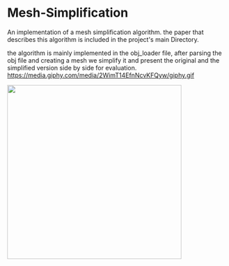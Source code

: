 # Mesh-Simplification

An implementation of a mesh simplification algorithm. the paper that describes this algorithm is included in the project's main Directory.

the algorithm is mainly implemented in the obj_loader file, after parsing the obj file and creating a mesh we simplify it and present the original and the simplified version  side by side for evaluation.
https://media.giphy.com/media/2WimT14EfnNcvKFQyw/giphy.gif


<img src="https://media.giphy.com/media/2WimT14EfnNcvKFQyw/giphy.gif" width="400" height="400" />
